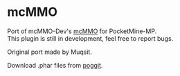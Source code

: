 # mcMMO
Port of mcMMO-Dev's [mcMMO](https://github.com/mcMMO-Dev/mcMMO) for PocketMine-MP.<br>
This plugin is still in development, feel free to report bugs.<br>

Original port made by Muqsit.

Download .phar files from [poggit](https://poggit.pmmp.io/ci/jasin/mcMMO).
